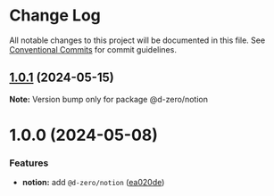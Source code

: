# Change Log

All notable changes to this project will be documented in this file.
See [Conventional Commits](https://conventionalcommits.org) for commit guidelines.

## [1.0.1](https://github.com/d-zero-dev/tools/compare/@d-zero/notion@1.0.0...@d-zero/notion@1.0.1) (2024-05-15)

**Note:** Version bump only for package @d-zero/notion

# 1.0.0 (2024-05-08)

### Features

- **notion:** add `@d-zero/notion` ([ea020de](https://github.com/d-zero-dev/tools/commit/ea020de91a6a8af43f522cc1726c9d996cd375af))
